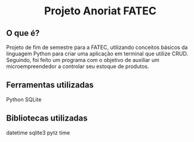 # <p align="center"> Projeto Anoriat FATEC </p>

## O que é?
Projeto de fim de semestre para a FATEC, utilizando conceitos básicos da linguagem Python para criar uma aplicação em terminal que utilize CRUD. Seguindo, foi feito um programa
com o objetivo de auxiliar um microempreendedor a controlar seu estoque de produtos.

## Ferramentas utilizadas
Python
SQLite

## Bibliotecas utilizadas
datetime
sqlite3
pytz
time
